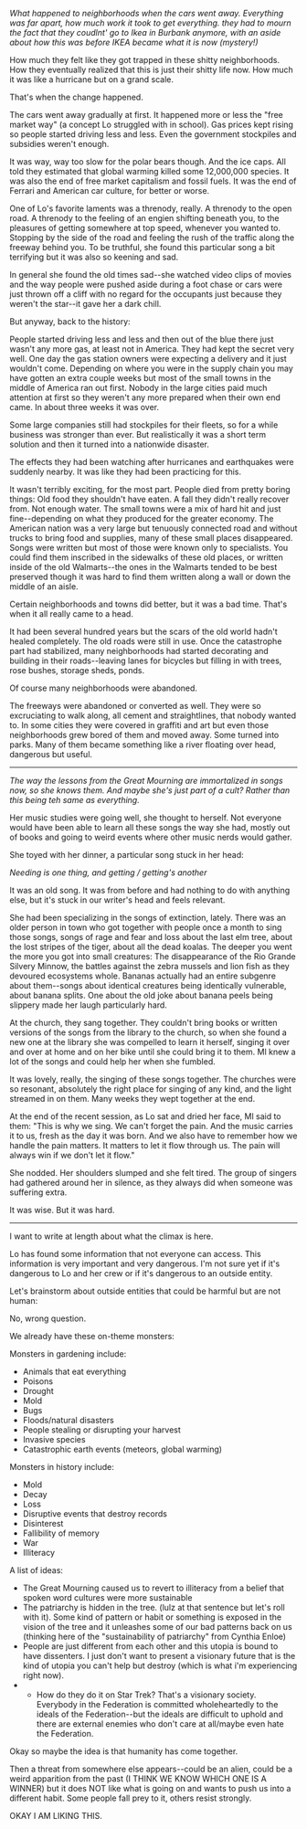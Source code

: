 _What happened to neighborhoods when the cars went away. Everything was far apart, how much work it took to get everything.  they had to mourn the fact that they coudlnt' go to Ikea in Burbank anymore, with an aside about how this was before IKEA became what it is now (mystery!)_

How much they felt like they got trapped in these shitty neighborhoods.  How they eventually realized that this is just their shitty life now.  How much it was like a hurricane but on a grand scale.   

That's when the change happened.

The cars went away gradually at first.  It happened more or less the "free market way" (a concept Lo struggled with in school).  Gas prices kept rising so people started driving less and less. Even the government stockpiles and subsidies weren't enough.  

It was way, way too slow for the polar bears though.  And the ice caps.  All told they estimated that global warming killed some 12,000,000 species.  It was also the end of free market capitalism and fossil fuels.  It was the end of Ferrari and American car culture, for better or worse.  

One of Lo's favorite laments was a threnody, really.  A threnody to the open road.  A threnody to the feeling of an engien shifting beneath you, to the pleasures of getting somewhere at top speed, whenever you wanted to.  Stopping by the side of the road and feeling the rush of the traffic along the freeway behind you.   To be truthful, she found this particular song a bit terrifying but it was also so keening and sad.  

In general she found the old times sad--she watched video clips of movies and the way people were pushed aside during a foot chase or cars were just thrown off a cliff with no regard for the occupants just because they weren't the star--it gave her a dark chill. 

But anyway, back to the history: 

People started driving less and less and then out of the blue there just wasn't any more gas, at least not in America. They had kept the secret very well.  One day the gas station owners were expecting a delivery and it just wouldn't come.  Depending on where you were in the supply chain you may have gotten an extra couple weeks but most of the small towns in the middle of America ran out first.  Nobody in the large cities paid much attention at first so they weren't any more prepared when their own end came.  In about three weeks it was over. 

Some large companies still had stockpiles for their fleets, so for a while business was stronger than ever. But realistically it was a short term solution and then it turned into a nationwide disaster. 

The effects they had been watching after hurricanes and earthquakes were suddenly nearby.  It was like they had been practicing for this. 

It wasn't terribly exciting, for the most part.  People died from pretty boring things: Old food they shouldn't have eaten.  A fall they didn't really recover from.  Not enough water.  The small towns were a mix of hard hit and just fine--depending on what they produced for the greater economy.  The American nation was a very large but tenuously connected road and without trucks to bring food and supplies, many of these small places disappeared.  Songs were written but most of those were known only to specialists.  You could find them inscribed in the sidewalks of these old places, or written inside of the old Walmarts--the ones in the Walmarts tended to be best preserved though it was hard to find them written along a wall or down the middle of an aisle. 

Certain neighborhoods and towns did better, but it was a bad time.  That's when it all really came to a head. 

It had been several hundred years but the scars of the old world hadn't healed completely.  The old roads were still in use.  Once the catastrophe part had stabilized, many neighborhoods had started decorating and building in their roads--leaving lanes for bicycles but filling in with trees, rose bushes, storage sheds, ponds.   

Of course many neighborhoods were abandoned.

The freeways were abandoned or converted as well.  They were so excruciating to walk along, all cement and straightlines, that nobody wanted to.  In some cities they were covered in graffiti and art but even those neighborhoods grew bored of them and moved away.  Some turned into parks.  Many of them became something like a river floating over head, dangerous but useful. 

---

_The way the lessons from the Great Mourning are immortalized in songs now, so she knows them. And maybe she's just part of a cult? Rather than this being teh same as everything._

Her music studies were going well, she thought to herself.  Not everyone would have been able to learn all these songs the way she had, mostly out of books and going to weird events where other music nerds would gather. 

She toyed with her dinner, a particular song stuck in her head: 

_Needing is one thing, and getting /
getting's another_

It was an old song.  It was from before and had nothing to do with anything else, but it's stuck in our writer's head and feels relevant. 

She had been specializing in the songs of extinction, lately.  There was an older person in town who got together with people once a month to sing those songs, songs of rage and fear and loss about the last elm tree, about the lost stripes of the tiger, about all the dead koalas.  The deeper you went the more you got into small creatures: The disappearance of the Rio Grande Silvery Minnow, the battles against the zebra mussels and lion fish as they devoured ecosystems whole.  Bananas actually had an entire subgenre about them--songs about identical creatures being identically vulnerable, about banana splits.  One about the old joke about banana peels being slippery made her laugh particularly hard. 

At the church, they sang together.  They couldn't bring books or written versions of the songs from the library to the church, so when she found a new one at the library she was compelled to learn it herself, singing it over and over at home and on her bike until she could bring it to them.  Ml knew a lot of the songs and could help her when she fumbled. 

It was lovely, really, the singing of these songs together.  The churches were so resonant, absolutely the right place for singing of any kind, and the light streamed in on them.  Many weeks they wept together at the end.  


At the end of the recent session, as Lo sat and dried her face, Ml said to them: "This is why we sing.  We can't forget the pain.  And the music carries it to us, fresh as the day it was born. And we also have to remember how we handle the pain matters.  It matters to let it flow through us. The pain will always win if we don't let it flow."

She nodded. Her shoulders slumped and she felt tired.  The group of singers had gathered around her in silence, as they always did when someone was suffering extra. 

It was wise.  But it was hard.  

---

I want to write at length about what the climax is here. 

Lo has found some information that not everyone can access.  This information is very important and very dangerous.  I'm not sure yet if it's dangerous to Lo and her crew or if it's dangerous to an outside entity.  

Let's brainstorm about outside entities that could be harmful but are not human: 

No, wrong question. 

We already have these on-theme monsters: 

Monsters in gardening include: 
* Animals that eat everything
* Poisons
* Drought
* Mold
* Bugs 
* Floods/natural disasters
* People stealing or disrupting your harvest
* Invasive species 
* Catastrophic earth events (meteors, global warming)

Monsters in history include: 
* Mold
* Decay
* Loss
* Disruptive events that destroy records
* Disinterest
* Fallibility of memory
* War 
* Illiteracy

A list of ideas: 
* The Great Mourning caused us to revert to illiteracy from a belief that spoken word cultures were more sustainable
* The patriarchy is hidden in the tree. (lulz at that sentence but let's roll with it). Some kind of pattern or habit or something is exposed in the vision of the tree and it unleashes some of our bad patterns back on us (thinking here of the "sustainability of patriarchy" from Cynthia Enloe)
* People are just different from each other and this utopia is bound to have dissenters. I just don't want to present a visionary future that is the kind of utopia you can't help but destroy (which is what i'm experiencing right now).  
* * How do they do it on Star Trek? That's a visionary society.  Everybody in the Federation is committed wholeheartedly to the ideals of the Federation--but the ideals are difficult to uphold and there are external enemies who don't care at all/maybe even hate the Federation. 

Okay so maybe the idea is that humanity has come together.  

Then a threat from somewhere else appears--could be an alien, could be a weird apparition from the past (I THINK WE KNOW WHICH ONE IS A WINNER) but it does NOT like what is going on and wants to push us into a different habit.  Some people fall prey to it, others resist strongly. 

OKAY I AM LIKING THIS. 

